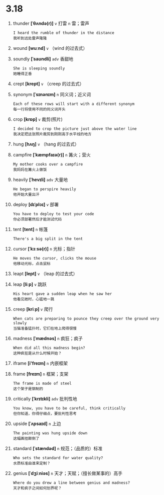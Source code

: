 # 3.18

1. thunder **[ˈθʌndə(r)]** `v` 打雷 `n` 雷；雷声

   ```
   I heard the rumble of thunder in the distance
   我听到远处雷声隆隆
   ```

2. wound **[wuːnd]** `v` （wind 的过去式）

3. soundly **[ˈsaʊndli]** `adv` 香甜地

   ```
   She is sleeping soundly
   她睡得正香
   ```

4. crept **[krept]** `v` （creep 的过去式）

5. synonym **[ˈsɪnənɪm]** `n` 同义词；近义词

   ```
   Each of these rows will start with a different synonym
   每一行将使用不同的同义词开头
   ```

6. crop **[krɒp]** `v` 裁剪(照片)

   ```
   I decided to crop the picture just above the water line
   我决定把这张照片裁剪到刚刚高于水平线的地方
   ```

7. hung **[hʌŋ]** `v` （hang 的过去式）

8. campfire **[ˈkæmpfaɪə(r)]** `n` 篝火；营火

   ```
   My mother cooks over a campfire
   我妈妈在篝火上做饭
   ```

9. heavily **[ˈhevɪli]** `adv` 大量地

   ```
   He began to perspire heavily
   他开始大量出汗
   ```

10. deploy **[dɪˈplɔɪ]** `v` 部署

    ```
    You have to deploy to test your code
    你必须部署然后才能测试代码
    ```

11. tent **[tent]** `n` 帐篷

    ```
    There's a big split in the tent

    ```

12. cursor **[ˈkɜːsə(r)]** `n` 光标；指针

    ```
    He moves the cursor, clicks the mouse
    他移动光标，点击鼠标
    ```

13. leapt **[lept]** `v` （leap 的过去式）

14. leap **[liːp]** `v` 跳跃

    ```
    His heart gave a sudden leap when he saw her
    他看见她时，心猛地一跳
    ```

15. creep **[kriːp]** `v` 爬行

    ```
    When cats are preparing to pounce they creep over the ground very slowly
    当猫准备猛扑时，它们在地上爬得很慢
    ```

16. madness **[ˈmædnəs]** `n` 疯狂；疯子

    ```
    When did all this madness begin?
    这种疯狂是从什么时候开始？
    ```

17. iframe **[i'freɪm]** `n` 内嵌框架

18. frame **[freɪm]** `n` 框架；支架

    ```
    The frame is made of steel
    这个架子是钢制的
    ```

19. critically **[ˈkrɪtɪkli]** `adv` 批判性地

    ```
    You know, you have to be careful, think critically
    但你知道，你得仔细点，要批判性思考
    ```

20. upside **[ˈʌpsaɪd]** `n` 上边

    ```
    The painting was hung upside down
    这幅画挂颠倒了
    ```

21. standard **[ˈstændəd]** `n` 规范；（品质的）标准

    ```
    Who sets the standard for water quality?
    水质标准由谁来定制？
    ```

22. genius **[ˈdʒiːniəs]** `n` 天才；天赋；（擅长做某事的）高手
    ```
    Where do you drew a line between genius and madness?
    天才和疯子之间如何划界呢？
    ```
